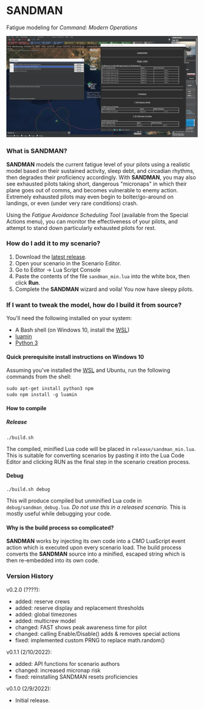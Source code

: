 # SANDMAN
Fatigue modeling for *Command: Modern Operations*

<p align="center"><img src="https://github.com/musurca/SANDMAN/raw/main/img/sandman.jpg" /></p>

### What is SANDMAN?
**SANDMAN** models the current fatigue level of your pilots using a realistic model based on their sustained activity, sleep debt, and circadian rhythms, then degrades their proficiency accordingly. With **SANDMAN**, you may also see exhausted pilots taking short, dangerous "micronaps" in which their plane goes out of comms, and becomes vulnerable to enemy action. Extremely exhausted pilots may even begin to bolter/go-around on landings, or even (under very rare conditions) crash.

Using the *Fatigue Avoidance Scheduling Tool* (available from the Special Actions menu), you can monitor the effectiveness of your pilots, and attempt to stand down particularly exhausted pilots for rest.

### How do I add it to my scenario?
1) Download the [latest release](https://github.com/musurca/SANDMAN/releases/download/v0.1.1/SANDMAN_v0.1.1.zip).
2) Open your scenario in the Scenario Editor.
2) Go to Editor -> Lua Script Console
3) Paste the contents of the file `sandman_min.lua` into the white box, then click **Run**.
4) Complete the **SANDMAN** wizard and voila! You now have sleepy pilots.

### If I want to tweak the model, how do I build it from source?

You'll need the following installed on your system:
* A Bash shell (on Windows 10, install the [WSL](https://www.howtogeek.com/249966/how-to-install-and-use-the-linux-bash-shell-on-windows-10/))
* [luamin](https://github.com/mathiasbynens/luamin)
* [Python 3](https://www.python.org/downloads/)

#### Quick prerequisite install instructions on Windows 10

Assuming you've installed the [WSL](https://www.howtogeek.com/249966/how-to-install-and-use-the-linux-bash-shell-on-windows-10/) and Ubuntu, run the following commands from the shell:
```
sudo apt-get install python3 npm
sudo npm install -g luamin
```

#### How to compile

##### Release
```
./build.sh
```

The compiled, minified Lua code will be placed in `release/sandman_min.lua`. This is suitable for converting scenarios by pasting it into the Lua Code Editor and clicking RUN as the final step in the scenario creation process.
 
#### Debug
```
./build.sh debug
```

This will produce compiled but unminified Lua code in `debug/sandman_debug.lua`. _Do not use this in a released scenario._ This is mostly useful while debugging your code.

#### Why is the build process so complicated?
**SANDMAN** works by injecting its own code into a *CMO* LuaScript event action which is executed upon every scenario load. The build process converts the **SANDMAN** source into a minified, escaped string which is then re-embedded into its own code.

### Version History
v0.2.0 (????):
* added: reserve crews
* added: reserve display and replacement thresholds
* added: global timezones
* added: multicrew model
* changed: FAST shows peak awareness time for pilot
* changed: calling Enable/Disable() adds & removes special actions
* fixed: implemented custom PRNG to replace math.random()

v0.1.1 (2/10/2022):
* added: API functions for scenario authors
* changed: increased micronap risk
* fixed: reinstalling SANDMAN resets proficiencies 

v0.1.0 (2/9/2022):
* Initial release.